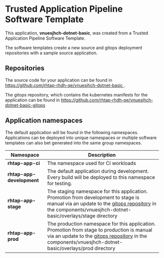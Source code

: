 # Trusted Application Pipeline Software Template

This application, **vnuesjhch-dotnet-basic**, was created from a Trusted Application Pipeline Software Template.

The software templates create a new source and gitops deployment repositories with a sample source application. 

## Repositories

The source code for your application can be found in [https://github.com/rhtap-rhdh-qe/vnuesjhch-dotnet-basic ](https://github.com/rhtap-rhdh-qe/vnuesjhch-dotnet-basic ).
 
The gitops repository, which contains the kubernetes manifests for the application can be found in 
[https://github.com/rhtap-rhdh-qe/vnuesjhch-dotnet-basic-gitops ](https://github.com/rhtap-rhdh-qe/vnuesjhch-dotnet-basic-gitops ) 

## Application namespaces 

The default application will be found in the following namespaces. Applications can be deployed into unique namespaces or multiple software templates can also bet generated into the same group namespaces.  

|  Namespace   |  Description   |  
| -------- | -------- |
| **rhtap-app-ci** | The namespace used for CI workloads |
| **rhtap-app-development** | The default application during development. Every build will be deployed to this namespace for testing. |
| **rhtap-app-stage** | The staging namespace for this application. Promotion from development to stage is manual via an update to the [gitops repository](https://github.com/rhtap-rhdh-qe/vnuesjhch-dotnet-basic-gitops ) in the components/vnuesjhch-dotnet-basic/overlays/stage directory |
| **rhtap-app-prod** | The production namespace for this application. Promotion from stage to production is manual via an update to the [gitops repository](https://github.com/rhtap-rhdh-qe/vnuesjhch-dotnet-basic-gitops ) in the components/vnuesjhch-dotnet-basic/overlays/prod directory |